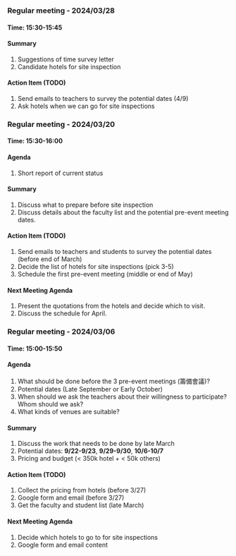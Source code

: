 ### Regular meeting - 2024/03/28

#### Time: 15:30-15:45

#### Summary
1. Suggestions of time survey letter
2. Candidate hotels for site inspection

#### Action Item (TODO)
1. Send emails to teachers to survey the potential dates (4/9)
2. Ask hotels when we can go for site inspections


### Regular meeting - 2024/03/20

#### Time: 15:30-16:00

#### Agenda
1. Short report of current status

#### Summary
1. Discuss what to prepare before site inspection
2. Discuss details about the faculty list and the potential pre-event meeting dates.  

#### Action Item (TODO)
1. Send emails to teachers and students to survey the potential dates (before end of March)
2. Decide the list of hotels for site inspections (pick 3-5)
3. Schedule the first pre-event meeting (middle or end of May)

#### Next Meeting Agenda
1. Present the quotations from the hotels and decide which to visit.
2. Discuss the schedule for April.

### Regular meeting - 2024/03/06

#### Time: 15:00-15:50

#### Agenda
1. What should be done before the 3 pre-event meetings (籌備會議)?
2. Potential dates (Late September or Early October)
3. When should we ask the teachers about their willingness to participate? Whom should we ask? 
4. What kinds of venues are suitable? 

#### Summary
1. Discuss the work that needs to be done by late March
2. Potential dates: **9/22-9/23**, **9/29-9/30**, **10/6-10/7**
3. Pricing and budget (< 350k hotel + < 50k others)


#### Action Item (TODO)
1. Collect the pricing from hotels (before 3/27)
2. Google form and email (before 3/27)
3. Get the faculty and student list (late March)

#### Next Meeting Agenda
1. Decide which hotels to go to for site inspections
2. Google form and email content